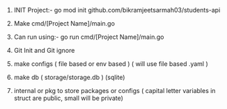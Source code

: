 1. INIT Project:- go mod init github.com/bikramjeetsarmah03/students-api
2. Make cmd/[Project Name]/main.go
3. Can run using:- go run cmd/[Project Name]/main.go
4. Git Init and Git ignore

5. make configs ( file based or env based ) ( will use file based .yaml )
6. make db ( storage/storage.db ) (sqlite)
7. internal or pkg to store packages or configs ( capital letter variables in struct are public, small will be private)
